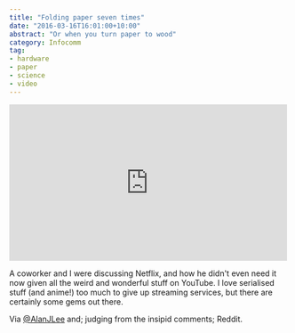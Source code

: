 ```yaml
---
title: "Folding paper seven times"
date: "2016-03-16T16:01:00+10:00"
abstract: "Or when you turn paper to wood"
category: Infocomm
tag:
- hardware
- paper
- science
- video
---
```

<p></p>

<iframe width="500" height="281" src="https://www.youtube.com/embed/KuG_CeEZV6w" frameborder="0" allowfullscreen></iframe>

A coworker and I were discussing Netflix, and how he didn't even need it now given all the weird and wonderful stuff on YouTube. I love serialised stuff (and anime!) too much to give up streaming services, but there are certainly some gems out there.

Via <a href="https://twitter.com/alanjlee">@AlanJLee</a> and; judging from the insipid comments; Reddit.

